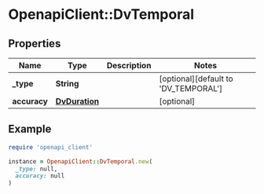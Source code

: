 # OpenapiClient::DvTemporal

## Properties

| Name | Type | Description | Notes |
| ---- | ---- | ----------- | ----- |
| **_type** | **String** |  | [optional][default to &#39;DV_TEMPORAL&#39;] |
| **accuracy** | [**DvDuration**](DvDuration.md) |  | [optional] |

## Example

```ruby
require 'openapi_client'

instance = OpenapiClient::DvTemporal.new(
  _type: null,
  accuracy: null
)
```

